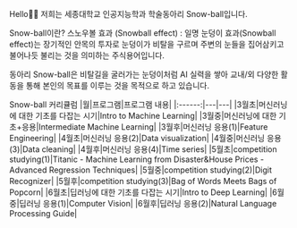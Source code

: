 Hello👋👋 저희는 세종대학교 인공지능학과 학술동아리 Snow-ball입니다.

Snow-ball이란?
스노우볼 효과 (Snowball effect) : 일명 눈덩이 효과(Snowball effect)는 장기적인 안목의 투자로 눈덩이가 비탈을 구르며 주변의 눈들을 집어삼키고 불어나듯 불리는 것을 의미하는 주식용어입니다.

동아리 Snow-ball은 비탈길을 굴러가는 눈덩이처럼 AI 실력을 쌓아 교내/외 다양한 활동을 통해 본인의 목표를 이루는 것을 목적으로 하고 있습니다. 

Snow-ball 커리큘럼
|월|프로그램|프로그램 내용|
|:------:|---|---|
|3월초|머신러닝에 대한 기초를 다잡는 시기|Intro to Machine Learning|
|3월중|머신러닝에 대한 기초+응용|Intermediate Machine Learning|
|3월후|머신러닝 응용(1)|Feature Engineering|
|4월초|머신러닝 응용(2)|Data visualization|
|4월중|머신러닝 응용(3)|Data cleaning|
|4월후|머신러닝 응용(4)|Time series|
|5월초|competition studying(1)|Titanic - Machine Learning from Disaster&House Prices - Advanced Regression Techniques|
|5월중|competition studying(2)|Digit Recognizer|
|5월후|competition studying(3)|Bag of Words Meets Bags of Popcorn|
|6월초|딥러닝에 대한 기초를 다잡는 시기|Intro to Deep Learning|
|6월중|딥러닝 응용(1)|Computer Vision|
|6월후|딥러닝 응용(2)|Natural Language Processing Guide|


